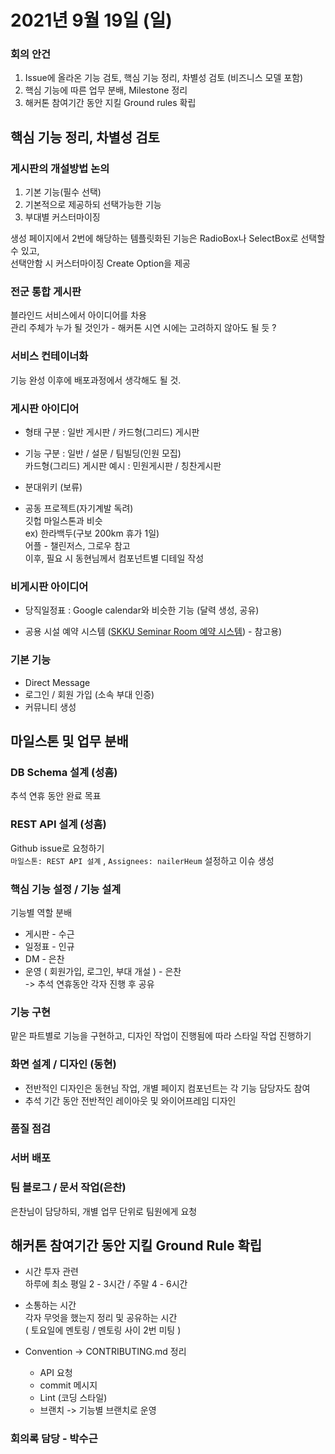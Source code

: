 
# 2021년 9월 19일 (일)

### 회의 안건

1. Issue에 올라온 기능 검토, 핵심 기능 정리, 차별성 검토 (비즈니스 모델 포함)
2. 핵심 기능에 따른 업무 분배, Milestone 정리
3. 해커톤 참여기간 동안 지킬 Ground rules 확립

## 핵심 기능 정리, 차별성 검토

### 게시판의 개설방법 논의

1. 기본 기능(필수 선택)
2. 기본적으로 제공하되 선택가능한 기능
3. 부대별 커스터마이징

생성 페이지에서 2번에 해당하는 템플릿화된 기능은 RadioBox나 SelectBox로 선택할 수 있고,\
선택안함 시 커스터마이징 Create Option을 제공

### 전군 통합 게시판
블라인드 서비스에서 아이디어를 차용\
관리 주체가 누가 될 것인가 - 해커톤 시연 시에는 고려하지 않아도 될 듯 ?

### 서비스 컨테이너화
기능 완성 이후에 배포과정에서 생각해도 될 것.

### 게시판 아이디어

- 형태 구분 : 일반 게시판 / 카드형(그리드) 게시판
- 기능 구분 : 일반 / 설문 / 팀빌딩(인원 모집)\
    카드형(그리드) 게시판 예시 : 민원게시판 / 칭찬게시판
	
- 분대위키 (보류)

- 공동 프로젝트(자기계발 독려)\
    깃헙 마일스톤과 비슷\
    ex) 한라백두(구보 200km 휴가 1일)\
    어플 - 챌린저스, 그로우 참고\
    이후, 필요 시 동현님께서 컴포넌트별 디테일 작성

### 비게시판 아이디어

- 당직일정표 : Google calendar와 비슷한 기능 (달력 생성, 공유)

- 공용 시설 예약 시스템 ([SKKU Seminar Room 예약 시스템](https://scg.skku.ac.kr/seminar/)) - 참고용)


### 기본 기능
- Direct Message
- 로그인 / 회원 가입 (소속 부대 인증)
- 커뮤니티 생성

## 마일스톤 및 업무 분배

### DB Schema 설계 (성흠)
추석 연휴 동안 완료 목표

### REST API 설계 (성흠)
Github issue로 요청하기\
`마일스톤: REST API 설계` , `Assignees: nailerHeum` 설정하고 이슈 생성

### 핵심 기능 설정 / 기능 설계

기능별 역할 분배
* 게시판 - 수근
* 일정표 - 인규
* DM - 은찬
* 운영 ( 회원가입, 로그인, 부대 개설 ) - 은찬\
-> 추석 연휴동안 각자 진행 후 공유

### 기능 구현
맡은 파트별로 기능을 구현하고, 디자인 작업이 진행됨에 따라 스타일 작업 진행하기

### 화면 설계 / 디자인 (동현)
- 전반적인 디자인은 동현님 작업, 개별 페이지 컴포넌트는 각 기능 담당자도 참여
- 추석 기간 동안 전반적인 레이아웃 및 와이어프레임 디자인

### 품질 점검

### 서버 배포

### 팀 블로그 / 문서 작업(은찬)

은찬님이 담당하되, 개별 업무 단위로 팀원에게 요청


## 해커톤 참여기간 동안 지킬 Ground Rule 확립

- 시간 투자 관련\
	하루에 최소 평일 2 - 3시간 / 주말 4 - 6시간

- 소통하는 시간\
	각자 무엇을 했는지 정리 및 공유하는 시간\
	( 토요일에 멘토링 / 멘토링 사이 2번 미팅 )

- Convention -> CONTRIBUTING.md 정리
	- API 요청
	- commit 메시지
	- Lint (코딩 스타일)
	- 브랜치 -> 기능별 브랜치로 운영


### 회의록 담당 - 박수근